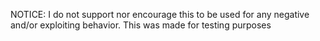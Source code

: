 NOTICE:
I do not support nor encourage this to be used for any negative and/or exploiting behavior. This was made for testing purposes
